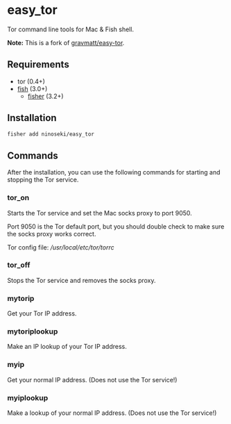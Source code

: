 # easy_tor

Tor command line tools for Mac & Fish shell.

**Note:** This is a fork of [gravmatt/easy-tor](https://github.com/gravmatt/easy-tor).

## Requirements

- tor (0.4+)
- [fish](https://github.com/fish-shell/fish-shell) (3.0+)
  - [fisher](https://github.com/jorgebucaran/fisher) (3.2+)

## Installation

```bash
fisher add ninoseki/easy_tor
```

## Commands

After the installation, you can use the following commands for starting and stopping the Tor service.

### tor_on

Starts the Tor service and set the Mac socks proxy to port 9050.

Port 9050 is the Tor default port, but you should double check to make sure the socks proxy works correct.

Tor config file: */usr/local/etc/tor/torrc*

### tor_off

Stops the Tor service and removes the socks proxy.

### mytorip

Get your Tor IP address.

### mytoriplookup

Make an IP lookup of your Tor IP address.

### myip

Get your normal IP address. (Does not use the Tor service!)

### myiplookup

Make a lookup of your normal IP address. (Does not use the Tor service!)
